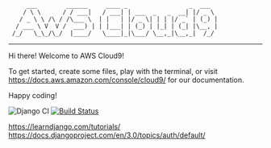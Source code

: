          ___        ______     ____ _                 _  ___  
        / \ \      / / ___|   / ___| | ___  _   _  __| |/ _ \ 
       / _ \ \ /\ / /\___ \  | |   | |/ _ \| | | |/ _` | (_) |
      / ___ \ V  V /  ___) | | |___| | (_) | |_| | (_| |\__, |
     /_/   \_\_/\_/  |____/   \____|_|\___/ \__,_|\__,_|  /_/ 
 ----------------------------------------------------------------- 


Hi there! Welcome to AWS Cloud9!

To get started, create some files, play with the terminal,
or visit https://docs.aws.amazon.com/console/cloud9/ for our documentation.

Happy coding!

![Django CI](https://github.com/badiattila/FullStackPianoStudio/workflows/Django%20CI/badge.svg)
[![Build Status](https://travis-ci.com/badiattila/FullStackPianoStudio.svg?branch=master)](https://travis-ci.com/badiattila/FullStackPianoStudio)

https://learndjango.com/tutorials/
https://docs.djangoproject.com/en/3.0/topics/auth/default/